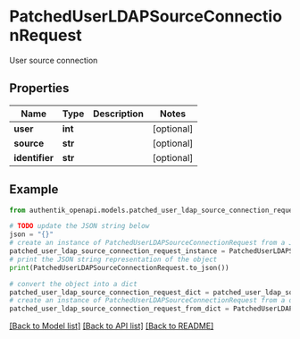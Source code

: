 # PatchedUserLDAPSourceConnectionRequest

User source connection

## Properties

Name | Type | Description | Notes
------------ | ------------- | ------------- | -------------
**user** | **int** |  | [optional] 
**source** | **str** |  | [optional] 
**identifier** | **str** |  | [optional] 

## Example

```python
from authentik_openapi.models.patched_user_ldap_source_connection_request import PatchedUserLDAPSourceConnectionRequest

# TODO update the JSON string below
json = "{}"
# create an instance of PatchedUserLDAPSourceConnectionRequest from a JSON string
patched_user_ldap_source_connection_request_instance = PatchedUserLDAPSourceConnectionRequest.from_json(json)
# print the JSON string representation of the object
print(PatchedUserLDAPSourceConnectionRequest.to_json())

# convert the object into a dict
patched_user_ldap_source_connection_request_dict = patched_user_ldap_source_connection_request_instance.to_dict()
# create an instance of PatchedUserLDAPSourceConnectionRequest from a dict
patched_user_ldap_source_connection_request_from_dict = PatchedUserLDAPSourceConnectionRequest.from_dict(patched_user_ldap_source_connection_request_dict)
```
[[Back to Model list]](../README.md#documentation-for-models) [[Back to API list]](../README.md#documentation-for-api-endpoints) [[Back to README]](../README.md)


